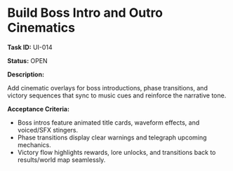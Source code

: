 # Build Boss Intro and Outro Cinematics

**Task ID:** UI-014

**Status:** OPEN

**Description:**

Add cinematic overlays for boss introductions, phase transitions, and victory sequences that sync to music cues and reinforce the narrative tone.

**Acceptance Criteria:**

- Boss intros feature animated title cards, waveform effects, and voiced/SFX stingers.
- Phase transitions display clear warnings and telegraph upcoming mechanics.
- Victory flow highlights rewards, lore unlocks, and transitions back to results/world map seamlessly.
